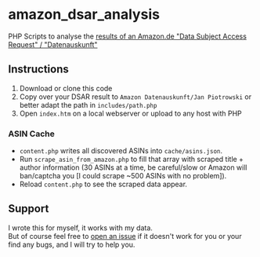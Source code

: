 # amazon_dsar_analysis

PHP Scripts to analyse the [results of an Amazon.de "Data Subject Access Request" / "Datenauskunft"](http://betamode.de/2018/09/18/results-of-an-amazon-de-datenauskunft/)

## Instructions

1. Download or clone this code
2. Copy over your DSAR result to `Amazon Datenauskunft/Jan Piotrowski` or better adapt the path in `includes/path.php`
3. Open `index.htm` on a local webserver or upload to any host with PHP

### ASIN Cache

- `content.php` writes all discovered ASINs into `cache/asins.json`. 
- Run `scrape_asin_from_amazon.php` to fill that array with scraped title + author information (30 ASINs at a time, be careful/slow or Amazon will ban/captcha you [I could scrape ~500 ASINs with no problem]).
- Reload `content.php` to see the scraped data appear.

## Support

I wrote this for myself, it works with my data.  
But of course feel free to [open an issue](https://github.com/janpio/amazon_dsar_analysis/issues/new) if it doesn't work for you or your find any bugs, and I will try to help you.
